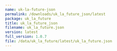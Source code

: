 ```yaml
---
name: uk-la-future-json
permalink: /downloads/uk_la_future_json/latest
package: uk_la_future
title: uk_la_future_json
filename: uk_la_future.json
version: latest
full_version: 1.0.7
file: /data/uk_la_future/latest/uk_la_future.json
---
```

